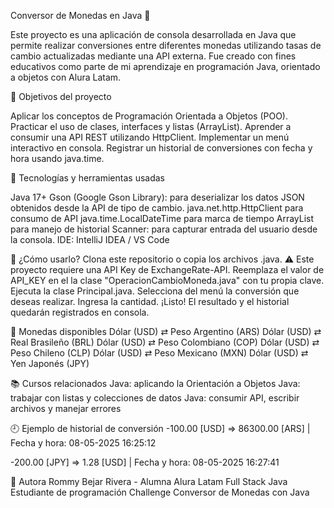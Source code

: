 Conversor de Monedas en Java 💱

Este proyecto es una aplicación de consola desarrollada en Java que permite realizar conversiones entre diferentes monedas utilizando tasas de cambio actualizadas mediante una API externa. Fue creado con fines educativos como parte de mi aprendizaje en programación Java, orientado a objetos con Alura Latam.

🎯 Objetivos del proyecto

Aplicar los conceptos de Programación Orientada a Objetos (POO).
Practicar el uso de clases, interfaces y listas (ArrayList).
Aprender a consumir una API REST utilizando HttpClient.
Implementar un menú interactivo en consola.
Registrar un historial de conversiones con fecha y hora usando java.time.

🧠 Tecnologías y herramientas usadas

Java 17+
Gson (Google Gson Library): para deserializar los datos JSON obtenidos desde la API de tipo de cambio.
java.net.http.HttpClient para consumo de API
java.time.LocalDateTime para marca de tiempo
ArrayList para manejo de historial
Scanner: para capturar entrada del usuario desde la consola.
IDE: IntelliJ IDEA / VS Code

🚀 ¿Cómo usarlo?
Clona este repositorio o copia los archivos .java.
⚠️ Este proyecto requiere una API Key de ExchangeRate-API. Reemplaza el valor de API_KEY en el la clase "OperacionCambioMoneda.java" con tu propia clave.
Ejecuta la clase Principal.java.
Selecciona del menú la conversión que deseas realizar.
Ingresa la cantidad.
¡Listo! El resultado y el historial quedarán registrados en consola.

📌 Monedas disponibles
Dólar (USD) ⇄ Peso Argentino (ARS)
Dólar (USD) ⇄ Real Brasileño (BRL)
Dólar (USD) ⇄ Peso Colombiano (COP)
Dólar (USD) ⇄ Peso Chileno (CLP)
Dólar (USD) ⇄ Peso Mexicano (MXN)
Dólar (USD) ⇄ Yen Japonés (JPY)

📚 Cursos relacionados
Java: aplicando la Orientación a Objetos
Java: trabajar con listas y colecciones de datos
Java: consumir API, escribir archivos y manejar errores

🕘 Ejemplo de historial de conversión
-100.00 [USD] => 86300.00 [ARS] | Fecha y hora: 08-05-2025 16:25:12

-200.00 [JPY] => 1.28 [USD] | Fecha y hora: 08-05-2025 16:27:41

👤 Autora
Rommy Bejar Rivera - Alumna Alura Latam Full Stack Java
Estudiante de programación
Challenge Conversor de Monedas con Java
